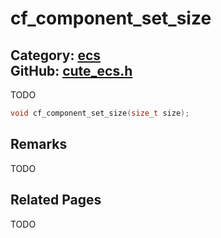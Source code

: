 [](../header.md ':include')

# cf_component_set_size

Category: [ecs](/api_reference?id=ecs)  
GitHub: [cute_ecs.h](https://github.com/RandyGaul/cute_framework/blob/master/include/cute_ecs.h)  
---

TODO

```cpp
void cf_component_set_size(size_t size);
```

## Remarks

TODO

## Related Pages

TODO  
